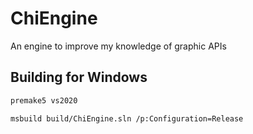 # ChiEngine
An engine to improve my knowledge of graphic APIs

<!-- Building -->
## Building for Windows
```sh
premake5 vs2020

msbuild build/ChiEngine.sln /p:Configuration=Release
```
